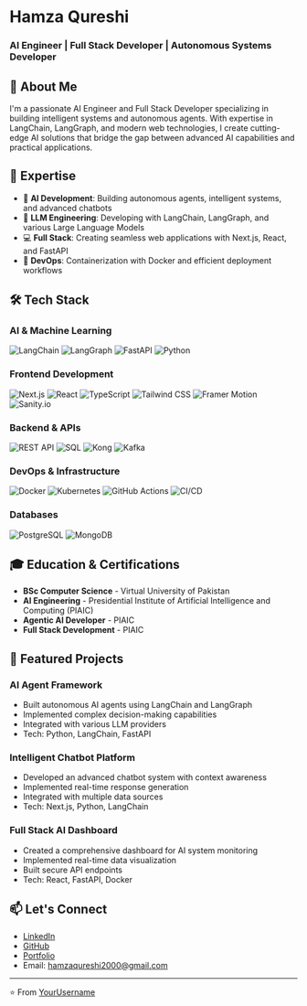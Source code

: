 # Hamza Qureshi
### AI Engineer | Full Stack Developer | Autonomous Systems Developer

## 👋 About Me
I'm a passionate AI Engineer and Full Stack Developer specializing in building intelligent systems and autonomous agents. With expertise in LangChain, LangGraph, and modern web technologies, I create cutting-edge AI solutions that bridge the gap between advanced AI capabilities and practical applications.

## 🚀 Expertise
- 🤖 **AI Development**: Building autonomous agents, intelligent systems, and advanced chatbots
- 🧠 **LLM Engineering**: Developing with LangChain, LangGraph, and various Large Language Models
- 💻 **Full Stack**: Creating seamless web applications with Next.js, React, and FastAPI
- 🔄 **DevOps**: Containerization with Docker and efficient deployment workflows

## 🛠️ Tech Stack

### AI & Machine Learning
![LangChain](https://img.shields.io/badge/-LangChain-white?style=for-the-badge)
![LangGraph](https://img.shields.io/badge/-LangGraph-blue?style=for-the-badge)
![FastAPI](https://img.shields.io/badge/-FastAPI-009688?style=for-the-badge&logo=fastapi&logoColor=white)
![Python](https://img.shields.io/badge/-Python-3776AB?style=for-the-badge&logo=python&logoColor=white)

### Frontend Development
![Next.js](https://img.shields.io/badge/-Next.js-000000?style=for-the-badge&logo=next.js&logoColor=white)
![React](https://img.shields.io/badge/-React-61DAFB?style=for-the-badge&logo=react&logoColor=black)
![TypeScript](https://img.shields.io/badge/-TypeScript-3178C6?style=for-the-badge&logo=typescript&logoColor=white)
![Tailwind CSS](https://img.shields.io/badge/-Tailwind%20CSS-38B2AC?style=for-the-badge&logo=tailwind-css&logoColor=white)
![Framer Motion](https://img.shields.io/badge/-Framer%20Motion-0055FF?style=for-the-badge&logo=framer&logoColor=white)
![Sanity.io](https://img.shields.io/badge/-Sanity.io-F03E2F?style=for-the-badge&logo=sanity&logoColor=white)

### Backend & APIs
![REST API](https://img.shields.io/badge/-REST%20API-009688?style=for-the-badge)
![SQL](https://img.shields.io/badge/-SQL-4479A1?style=for-the-badge&logo=postgresql&logoColor=white)
![Kong](https://img.shields.io/badge/-Kong-003459?style=for-the-badge&logo=kong&logoColor=white)
![Kafka](https://img.shields.io/badge/-Kafka-231F20?style=for-the-badge&logo=apache-kafka&logoColor=white)

### DevOps & Infrastructure
![Docker](https://img.shields.io/badge/-Docker-2496ED?style=for-the-badge&logo=docker&logoColor=white)
![Kubernetes](https://img.shields.io/badge/-Kubernetes-326CE5?style=for-the-badge&logo=kubernetes&logoColor=white)
![GitHub Actions](https://img.shields.io/badge/-GitHub%20Actions-2088FF?style=for-the-badge&logo=github-actions&logoColor=white)
![CI/CD](https://img.shields.io/badge/-CI%2FCD-2088FF?style=for-the-badge&logo=github-actions&logoColor=white)

### Databases
![PostgreSQL](https://img.shields.io/badge/-PostgreSQL-336791?style=for-the-badge&logo=postgresql&logoColor=white)
![MongoDB](https://img.shields.io/badge/-MongoDB-47A248?style=for-the-badge&logo=mongodb&logoColor=white)

## 🎓 Education & Certifications
- **BSc Computer Science** - Virtual University of Pakistan
- **AI Engineering** - Presidential Institute of Artificial Intelligence and Computing (PIAIC)
- **Agentic AI Developer** - PIAIC
- **Full Stack Development** - PIAIC

## 🌟 Featured Projects

### AI Agent Framework
- Built autonomous AI agents using LangChain and LangGraph
- Implemented complex decision-making capabilities
- Integrated with various LLM providers
- Tech: Python, LangChain, FastAPI

### Intelligent Chatbot Platform
- Developed an advanced chatbot system with context awareness
- Implemented real-time response generation
- Integrated with multiple data sources
- Tech: Next.js, Python, LangChain

### Full Stack AI Dashboard
- Created a comprehensive dashboard for AI system monitoring
- Implemented real-time data visualization
- Built secure API endpoints
- Tech: React, FastAPI, Docker

## 📫 Let's Connect
- [LinkedIn](https://www.linkedin.com/in/hamza-qureshi-21b61a249/)
- [GitHub](https://github.com/hamzaq453)
- [Portfolio](https://hamzaqureshi-one.vercel.app/)
- Email: hamzaqureshi2000@gmail.com



---
⭐️ From [YourUsername](https://github.com/hamzaq453)

